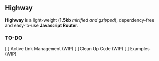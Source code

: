 ## Highway
**Highway** is a light-weight (**1.5kb** *minified and gzipped*), dependency-free and easy-to-use **Javascript Router**.

### TO-DO
[ ] Active Link Management (WIP)
[ ] Clean Up Code (WIP)
[ ] Examples (WIP)